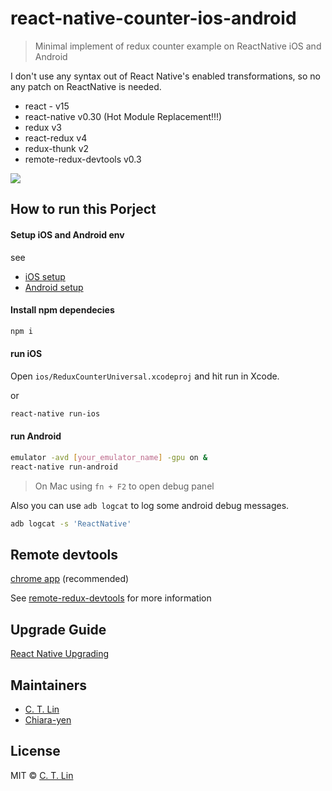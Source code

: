 # react-native-counter-ios-android

> Minimal implement of redux counter example on ReactNative iOS and Android

I don't use any syntax out of React Native's enabled transformations, so no any patch on ReactNative is needed.

- react - v15
- react-native v0.30 (Hot Module Replacement!!!)
- redux v3
- react-redux v4
- redux-thunk v2
- remote-redux-devtools v0.3

![](https://cloud.githubusercontent.com/assets/8992046/15353674/c28f295e-1d1c-11e6-8168-5b17841e2b18.png)

## How to run this Porject

#### Setup iOS and Android env

see

- [iOS setup](https://facebook.github.io/react-native/docs/getting-started.html#ios-setup)
- [Android setup](https://facebook.github.io/react-native/docs/android-setup.html#content)

#### Install npm dependecies

```sh
npm i
```

#### run iOS

Open `ios/ReduxCounterUniversal.xcodeproj` and hit run in Xcode.

or

```sh
react-native run-ios
```


#### run Android

```sh
emulator -avd [your_emulator_name] -gpu on &
react-native run-android
```

> On Mac using `fn + F2` to open debug panel

Also you can use `adb logcat` to log some android debug messages.

```sh
adb logcat -s 'ReactNative'
```

## Remote devtools

[chrome app](https://chrome.google.com/webstore/detail/remotedev/faicmgpfiaijcedapokpbdejaodbelph) (recommended)

See [remote-redux-devtools](https://github.com/zalmoxisus/remote-redux-devtools) for more information

## Upgrade Guide

[React Native Upgrading](http://facebook.github.io/react-native/docs/upgrading.html)

## Maintainers

- [C. T. Lin](https://github.com/chentsulin)
- [Chiara-yen](https://github.com/Chiara-yen)


## License
MIT © [C. T. Lin](https://github.com/chentsulin)

